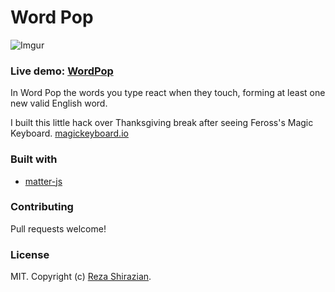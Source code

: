 # Word Pop

![Imgur](http://i.imgur.com/PPkfAMl.gif)

### Live demo: [WordPop](https://wordpop.herokuapp.com/)

In Word Pop the words you type react when they touch, forming at least one new valid English word. 

I built this little hack over Thanksgiving break after seeing Feross's Magic Keyboard. [magickeyboard.io](http://magickeyboard.io)

### Built with

- [matter-js](http://brm.io/matter-js/)

### Contributing

Pull requests welcome!

### License

MIT. Copyright (c) [Reza Shirazian](http://reza.codes).

